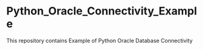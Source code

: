 # Python_Oracle_Connectivity_Example
This repository contains Example of Python Oracle Database Connectivity 
